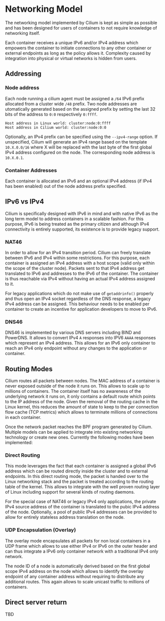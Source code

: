 # Networking Model

The networking model implemented by Cilium is kept as simple as possible and
has been designed for users of containers to not require knowledge of
networking itself.

Each container receives a unique IPv6 and/or IPv4 address which empowers the
container to initiate connections to any other container or external endpoints
as long as the policy allows it. Complexity caused by integration into
physical or virtual networks is hidden from users.

## Addressing

### Node address

Each node running a cilium agent must be assigned a `/64` IPv6 prefix
allocated from a cluster wide `/48` prefix. Two node addresses are 
utomatically generated based on the assigned prefix by setting the
last 32 bits of the address to `0:0` respectively `0:ffff`.

```
Host address in Linux world: cluster:node:0:ffff
Host address in Cilium world: cluster:node:0:0
```

Optionally, an IPv4 prefix can be specified using the `--ipv4-range` option.
If unspecified, Cilium will generate an IPv4 range based on the template
`10.X.0.0/16` where X will be replaced with the last byte of the first global
IPv4 address configured on the node. The corresponding node address is
`10.X.0.1`.

### Container Addresses

Each container is allocated an IPv6 and an optional IPv4 address (if IPv4 has
been enabled) out of the node address prefix specified.

## IPv6 vs IPv4

Cilium is specifically designed with IPv6 in mind and with native IPv6 as
the long term model to address containers in a scalable fashion. For this
purpose, IPv6 is being treated as the primary citizen and although IPv4
connectivity is entirely supported, its existence is to provide legacy
support.

### NAT46

In order to allow for an IPv4 transition period. Cilium can freely translate
between IPv6 and IPv4 within some restrictions. For this purpose, each
container is assigned an IPv4 address with a host scope (valid only within
the scope of the cluster node). Packets sent to that IPv4 address get
translated to IPv6 and addresses to the IPv6 of the container. The container
is thus reachable via IPv4 without having an actual IPv4 address assigned to
it.

For legacy applications which do not make use of `getaddrinfo()` properly
and thus open an IPv4 socket regardless of the DNS response, a legacy IPv4
address can be assigned. This behaviour needs to be enabled per container
to create an incentive for application developers to move to IPv6.

### DNS46

DNS46 is implemented by various DNS servers including BIND and PowerDNS. It
allows to convert IPv4 `A` responses into IPV6 `AAAA` responses which
represent an IPv4 address. This allows for an IPv6 only container to reach
an IPv4 only endpoint without any changes to the application or container.

## Routing Modes

Cilium routes all packets between nodes. The MAC address of a container is
never exposed outside of the node it runs on. This allows to scale up to
millions of containers. The container itself has no awareness of the
underlying network it runs on, it only contains a default route which
points to the IP address of the node. Given the removal of the routing
cache in the Linux kernel, this reduces the amount of state to keep to the
per connection flow cache (TCP metrics) which allows to terminate millions
of connections in each container.

Once the network packet reaches the BPF program generated by Cilium.
Multiple models can be applied to integrate into existing networking
technology or create new ones. Currently the following modes have been
implemented:

### Direct Routing

This mode leverages the fact that each container is assigned a global IPv6
address which can be routed directly inside the cluster and to external
endpoints. In this direct routing mode, the packet is handed over to the
Linux networking stack and the packet is treated according to the routing
table of the kernel. This allows to integrate with the well proven routing
layer of Linux including support for several kinds of routing daemons.

For the special case of NAT46 or legacy IPv4 only applications, the private
IPv4 source address of the container is translated to the pubic IPv4 address
of the node. Optionally, a pool of public IPv4 addresses can be provided to
allow for entirely stateless address translation on the node.

### UDP Encapsulation (Overlay)

The overlay mode encapsulates all packets for non local containers in a UDP
frame which allows to use either IPv4 or IPv6 on the outer header and can
thus integrate a IPv6 only container network with a traditional IPv4 only
network.

The node ID of a node is automatically derived based on the first global
scope IPv4 address on the node which allows to identify the overlay endpoint
of any container address without requiring to distribute any additional
routes. This again allows to scale unicast traffic to millions of containers.

## Direct server return

TBD
